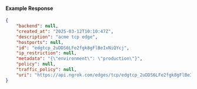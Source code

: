 <!-- Code generated for API Clients. DO NOT EDIT. -->

#### Example Response

```json
{
	"backend": null,
	"created_at": "2025-03-12T10:10:47Z",
	"description": "acme tcp edge",
	"hostports": null,
	"id": "edgtcp_2uDDS6LFe2fgk8gFlBeIxNiQYcj",
	"ip_restriction": null,
	"metadata": "{\"environment\": \"production\"}",
	"policy": null,
	"traffic_policy": null,
	"uri": "https://api.ngrok.com/edges/tcp/edgtcp_2uDDS6LFe2fgk8gFlBeIxNiQYcj"
}
```
